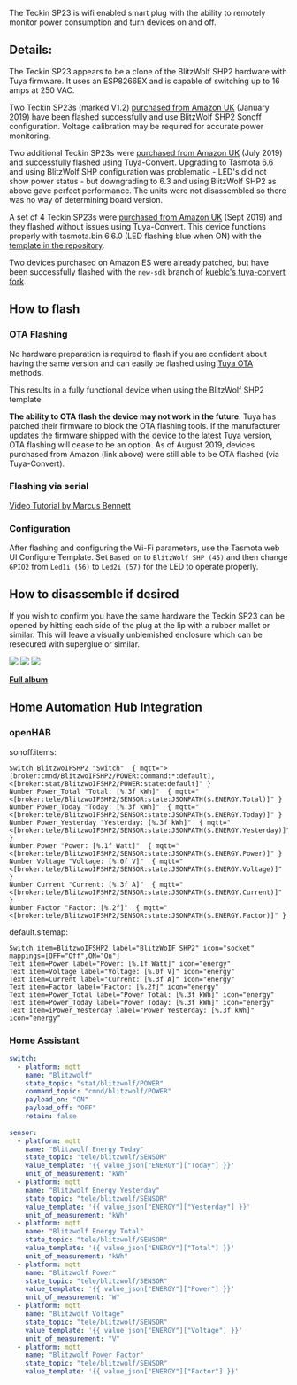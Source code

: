 
The Teckin SP23 is wifi enabled smart plug with the ability to remotely monitor power consumption and turn devices on and off.

## Details:

The Teckin SP23 appears to be a clone of the BlitzWolf SHP2 hardware with Tuya firmware. It uses an ESP8266EX and is capable of switching up to 16 amps at 250 VAC.

Two Teckin SP23s (marked V1.2) [purchased from Amazon UK](https://www.amazon.co.uk/TECKIN-Outlet-Wireless-Control-Required/dp/B07CVJYV3G) (January 2019) have been flashed successfully and use BlitzWolf SHP2 Sonoff configuration. Voltage calibration may be required for accurate power monitoring.

Two additional Teckin SP23s were [purchased from Amazon UK](https://www.amazon.co.uk/TECKIN-Outlet-Wireless-Control-Required/dp/B07CVJYV3G) (July 2019) and successfully flashed using Tuya-Convert. Upgrading to Tasmota 6.6 and using BlitzWolf SHP configuration was problematic - LED's did not show power status - but downgrading to 6.3 and using BlitzWolf SHP2 as above gave perfect performance. The units were not disassembled so there was no way of determining board version.  

A set of 4 Teckin SP23s were [purchased from Amazon UK](https://www.amazon.co.uk/gp/product/B07QN5XY89) (Sept 2019) and they flashed without issues using Tuya-Convert. This device functions properly with tasmota.bin 6.6.0 (LED flashing blue when ON) with the [template in the repository](https://blakadder.github.io/templates/teckin-sp23.html). 

Two devices purchased on Amazon ES were already patched, but have been successfully flashed with the `new-sdk` branch of [kueblc's tuya-convert fork](https://github.com/kueblc/tuya-convert).

## How to flash

### OTA Flashing
No hardware preparation is required to flash if you are confident about having the same version and can easily be flashed using [Tuya OTA](Tuya-OTA) methods.

This results in a fully functional device when using the BlitzWolf SHP2 template.

**The ability to OTA flash the device may not work in the future**. Tuya has patched their firmware to block the OTA flashing tools. If the manufacturer updates the firmware shipped with the device to the latest Tuya version, OTA flashing will cease to be an option. As of August 2019, devices purchased from Amazon (link above) were still able to be OTA flashed (via Tuya-Convert).

### Flashing via serial

[Video Tutorial by Marcus Bennett](https://www.youtube.com/watch?v=7vjpcEedEBI)

### Configuration
After flashing and configuring the Wi-Fi parameters, use the Tasmota web UI Configure Template. Set `Based on` to `BlitzWolf SHP (45)` and then change `GPIO2` from `Led1i (56)` to `Led2i (57)` for the LED to operate properly.


## How to disassemble if desired

If you wish to confirm you have the same hardware the Teckin SP23 can be opened by hitting each side of the plug at the lip with a rubber mallet or similar. This will leave a visually unblemished enclosure which can be resecured with superglue or similar.

![](https://i.imgur.com/1wwz6kb.jpg)
![](https://i.imgur.com/4RiNCfg.jpg)
![](https://i.imgur.com/ZTSMI7j.jpg)

**[Full album](https://imgur.com/a/stdhc4c)**

## Home Automation Hub Integration

### openHAB

sonoff.items:
```
Switch BlitzwoIFSHP2 "Switch"  { mqtt=">[broker:cmnd/BlitzwoIFSHP2/POWER:command:*:default],<[broker:stat/BlitzwoIFSHP2/POWER:state:default]" }
Number Power_Total "Total: [%.3f kWh]"  { mqtt="<[broker:tele/BlitzwoIFSHP2/SENSOR:state:JSONPATH($.ENERGY.Total)]" }
Number Power_Today "Today: [%.3f kWh]"  { mqtt="<[broker:tele/BlitzwoIFSHP2/SENSOR:state:JSONPATH($.ENERGY.Today)]" }
Number Power_Yesterday "Yesterday: [%.3f kWh]"  { mqtt="<[broker:tele/BlitzwoIFSHP2/SENSOR:state:JSONPATH($.ENERGY.Yesterday)]" }
Number Power "Power: [%.1f Watt]"  { mqtt="<[broker:tele/BlitzwoIFSHP2/SENSOR:state:JSONPATH($.ENERGY.Power)]" }
Number Voltage "Voltage: [%.0f V]"  { mqtt="<[broker:tele/BlitzwoIFSHP2/SENSOR:state:JSONPATH($.ENERGY.Voltage)]" }
Number Current "Current: [%.3f A]"  { mqtt="<[broker:tele/BlitzwoIFSHP2/SENSOR:state:JSONPATH($.ENERGY.Current)]" }
Number Factor "Factor: [%.2f]"  { mqtt="<[broker:tele/BlitzwoIFSHP2/SENSOR:state:JSONPATH($.ENERGY.Factor)]" }
```

default.sitemap:
```
Switch item=BlitzwoIFSHP2 label="BlitzWoIF SHP2" icon="socket" mappings=[OFF="Off",ON="On"]		
Text item=Power label="Power: [%.1f Watt]" icon="energy"
Text item=Voltage label="Voltage: [%.0f V]" icon="energy"
Text item=Current label="Current: [%.3f A]" icon="energy"
Text item=Factor label="Factor: [%.2f]" icon="energy"
Text item=Power_Total label="Power Total: [%.3f kWh]" icon="energy"
Text item=Power_Today label="Power Today: [%.3f kWh]" icon="energy"
Text item=iPower_Yesterday label="Power Yesterday: [%.3f kWh]" icon="energy"
```

### Home Assistant

```yaml
switch:
  - platform: mqtt
    name: "Blitzwolf"
    state_topic: "stat/blitzwolf/POWER"
    command_topic: "cmnd/blitzwolf/POWER"
    payload_on: "ON"
    payload_off: "OFF"
    retain: false
  
sensor:
  - platform: mqtt
    name: "Blitzwolf Energy Today"
    state_topic: "tele/blitzwolf/SENSOR"
    value_template: '{{ value_json["ENERGY"]["Today"] }}'
    unit_of_measurement: "kWh"
  - platform: mqtt
    name: "Blitzwolf Energy Yesterday"
    state_topic: "tele/blitzwolf/SENSOR"
    value_template: '{{ value_json["ENERGY"]["Yesterday"] }}'
    unit_of_measurement: "kWh"
  - platform: mqtt
    name: "Blitzwolf Energy Total"
    state_topic: "tele/blitzwolf/SENSOR"
    value_template: '{{ value_json["ENERGY"]["Total"] }}'
    unit_of_measurement: "kWh"
  - platform: mqtt
    name: "Blitzwolf Power"
    state_topic: "tele/blitzwolf/SENSOR"
    value_template: '{{ value_json["ENERGY"]["Power"] }}'
    unit_of_measurement: "W"
  - platform: mqtt
    name: "Blitzwolf Voltage"
    state_topic: "tele/blitzwolf/SENSOR"
    value_template: '{{ value_json["ENERGY"]["Voltage"] }}'
    unit_of_measurement: "V"
  - platform: mqtt
    name: "Blitzwolf Power Factor"
    state_topic: "tele/blitzwolf/SENSOR"
    value_template: '{{ value_json["ENERGY"]["Factor"] }}'
```